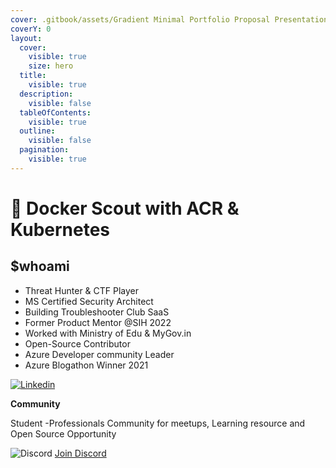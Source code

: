 ```yaml
---
cover: .gitbook/assets/Gradient Minimal Portfolio Proposal Presentation.png
coverY: 0
layout:
  cover:
    visible: true
    size: hero
  title:
    visible: true
  description:
    visible: false
  tableOfContents:
    visible: true
  outline:
    visible: false
  pagination:
    visible: true
---
```


# 🐳 Docker Scout with ACR & Kubernetes

## $whoami

* Threat Hunter & CTF Player
* MS Certified Security Architect
* Building Troubleshooter Club SaaS
* Former Product Mentor @SIH 2022
* Worked with Ministry of Edu & MyGov.in
* Open-Source Contributor
* Azure Developer community Leader
* Azure Blogathon Winner 2021


<div align="left">
  
[![Linkedin](https://img.icons8.com/color/1x/linkedin-circled--v2.gif)](https://www.linkedin.com/in/shubhendu-shubham/)

</div>

**Community**

Student -Professionals Community for meetups, Learning resource and Open Source Opportunity 

![Discord](https://cdn-icons-png.flaticon.com/128/5968/5968756.png) [Join Discord](https://discord.gg/a7yMsgBJqe)
